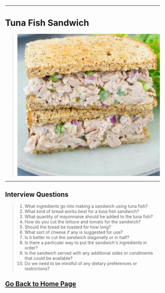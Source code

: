 
---
# Tuna Fish Sandwich
>
>![Octocat](tuna.jpeg)
>
---

## Interview Questions 

> 1. What ingredients go into making a sandwich using tuna fish? 
> 1. What kind of bread works best for a tuna fish sandwich? 
> 1. What quantity of mayonnaise should be added to the tuna fish? 
> 1. How do you cut the lettuce and tomato for the sandwich? 
> 1. Should the bread be toasted for how long? 
> 1. What sort of cheese if any is suggested for use? 
> 1. Is it better to cut the sandwich diagonally or in half? 
> 1. Is there a particular way to put the sandwich's ingredients in order? 
> 1. Is the sandwich served with any additional sides or condiments that could be available? 
> 1. Do we need to be mindful of any dietary preferences or restrictions?



## [Go Back to Home Page](./)
